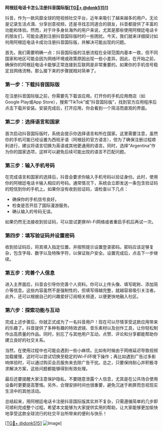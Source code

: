 **阿根廷电话卡怎么注册抖音国际版[[TG💪+ @donk5151](https://t.me/s/donk5151)]**

抖音，作为一款风靡全球的短视频社交平台，近年来吸引了越来越多的用户。无论是记录生活点滴、分享创意视频，还是寻找志同道合的朋友，抖音都提供了丰富的功能和体验。然而，对于许多身处海外的用户来说，尤其是那些使用阿根廷电话卡的朋友们，可能会遇到注册抖音国际版时的一些困扰。今天，我们就来详细探讨如何用阿根廷电话卡成功注册抖音国际版，并解决可能出现的问题。

首先，我们需要明确一点：抖音国际版的注册流程在全球范围内基本一致，但不同国家和地区可能会因为网络环境或政策原因出现一些小差异。因此，在开始之前，确保你的阿根廷电话卡能够正常连接到互联网是非常重要的。如果你的手机信号稳定且网络流畅，那么接下来的步骤就相对简单了。

### **第一步：下载抖音国际版**
在注册抖音国际版之前，你需要先下载该应用。打开你的手机应用商店（如Google Play或App Store），搜索“TikTok”或“抖音国际版”，找到官方应用程序后点击下载并安装。安装完成后，打开应用，你会看到一个简洁而直观的界面。

### **第二步：选择语言和国家**
首次启动抖音国际版时，系统会提示你选择语言和所在国家。这里需要注意，虽然你的手机可能已经设置为西班牙语（阿根廷的官方语言），但为了确保注册过程顺利进行，建议将语言切换为英语或其他更通用的语言。同时，选择“Argentina”作为你的国家选项，这样可以避免后续可能出现的语言不匹配问题。

### **第三步：输入手机号码**
在完成语言和国家的选择后，抖音会要求你输入手机号码以验证身份。此时，使用你的阿根廷电话卡输入相应的号码。通常情况下，系统会立即发送一条包含验证码的短信到你的手机上。如果你没有收到验证码，请检查以下几点：
- 确保你的手机信号良好。
- 检查是否开启了国际漫游服务。
- 确认输入的号码无误。

如果仍然无法接收到验证码，可以尝试更换Wi-Fi网络或者重启手机后再试一次。

### **第四步：填写验证码并设置密码**
收到验证码后，将其填入指定位置，并按照提示设置登录密码。密码应该足够复杂，包含字母、数字以及特殊字符，以保证账户安全。设置完成后，点击下一步继续。

### **第五步：完善个人信息**
进入主界面后，抖音会引导你完善个人资料。你可以上传头像、填写昵称、添加简介等信息。这些内容虽然不是强制性的，但填写得越完整，就越容易吸引关注者。此外，还可以根据自己的兴趣爱好订阅相关频道，以便更快地融入社区。

### **第六步：探索功能与互动**
完成上述步骤后，你就正式成为了一名抖音用户！现在可以尽情享受这款应用带来的乐趣了。抖音提供了多种有趣的特效滤镜、音乐素材以及创作工具，让你轻松制作出高质量的作品。同时，别忘了与其他用户互动，点赞、评论和分享都能帮助你建立良好的社交关系。

当然，在使用过程中也可能会遇到一些小麻烦。比如有时候由于网络延迟导致视频加载缓慢，这时可以尝试切换至稳定的Wi-Fi环境下操作；再比如遇到广告过多影响体验时，可以通过购买会员服务来去除广告干扰。总之，只要保持耐心并积极寻求解决方案，这些问题都能够得到有效处理。

最后还要提醒大家注意保护隐私，不要随意泄露个人信息，尤其是在公共场合使用设备时更要提高警惕。另外，合理安排时间也很重要，避免沉迷于刷屏而忽视现实生活中的其他活动。

总结起来，用阿根廷电话卡注册抖音国际版其实并不复杂，只需遵循简单的几步即可顺利完成整个过程。希望本文能够为大家提供实用的帮助，让大家能够更加愉快地享受这款全球流行的社交平台所带来的便利与快乐！

[[TG💪+ @donk5151](https://t.me/s/donk5151) ![Image](https://i.postimg.cc/rwNCRYN7/Snipaste-2025-04-30-17-27-05.png)]